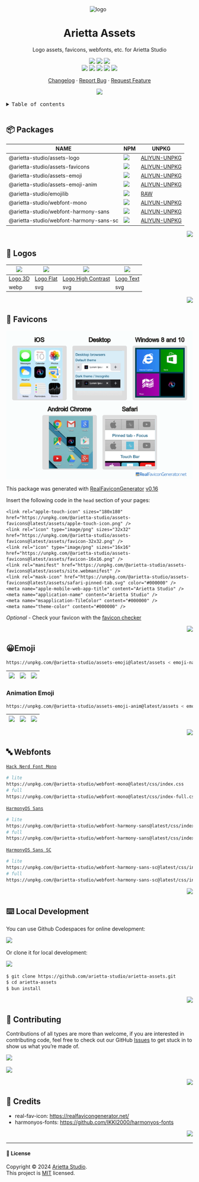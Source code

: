 <div align="center"><a name="readme-top"></a>

<img height="120" alt="logo" src="https://unpkg.com/@arietta-studio/assets-logo@latest/assets/logo-3d.webp">
<img height="120" alt="" src="https://gw.alipayobjects.com/zos/kitchen/qJ3l3EPsdW/split.svg">
<img height="120" alt="" src="https://unpkg.com/@arietta-studio/assets-emoji@latest/assets/package.webp">

<h1>Arietta Assets</h1>

Logo assets, favicons, webfonts, etc. for Arietta Studio

[![][github-release-shield]][github-release-link]
[![][github-releasedate-shield]][github-releasedate-link]
[![][github-action-release-shield]][github-action-release-link]<br/>
[![][github-contributors-shield]][github-contributors-link]
[![][github-forks-shield]][github-forks-link]
[![][github-stars-shield]][github-stars-link]
[![][github-issues-shield]][github-issues-link]
[![][github-license-shield]][github-license-link]

[Changelog](./CHANGELOG.md) · [Report Bug][github-issues-link] · [Request Feature][github-issues-link]

![](https://raw.githubusercontent.com/andreasbm/readme/master/assets/lines/rainbow.png)

</div>

<details>
<summary><kbd>Table of contents</kbd></summary>

#### TOC

- [📦 Packages](#-packages)
- [🤯 Logos](#-logos)
- [💞 Favicons](#-favicons)
- [😀Emoji](#emoji)
  - [Animation Emoji](#animation-emoji)
- [🔤 Webfonts](#-webfonts)
- [⌨️ Local Development](#️-local-development)
- [🤝 Contributing](#-contributing)
- [🔗 Credits](#-credits)

####

</details>

<br />

## 📦 Packages

| NAME                                    | NPM                                                                                       | UNPKG                                                |
| --------------------------------------- | ----------------------------------------------------------------------------------------- | ---------------------------------------------------- |
| @arietta-studio/assets-logo             | [![][assets-logo-release]][assets-logo-release-url]                                       | [ALIYUN-UNPKG][assets-logo-unpkg]                    |
| @arietta-studio/assets-favicons         | [![][assets-favicons-release]][assets-favicons-release-url]                               | [ALIYUN-UNPKG][assets-favicons-unpkg]                |
| @arietta-studio/assets-emoji            | [![][assets-emoji-release]][assets-emoji-release-url]                                     | [ALIYUN-UNPKG][assets-emoji-unpkg]                   |
| @arietta-studio/assets-emoji-anim       | [![][assets-emoji-anim-release]][assets-emoji-anim-release-url]                           | [ALIYUN-UNPKG][assets-emoji-anim-unpkg]              |
| @arietta-studio/emojilib                | [![][emojilib-release]][emojilib-release-url]                                             | [RAW][emojilib-unpkg]                                |
| @arietta-studio/webfont-mono            | [![][assets-webfont-mono-release]][assets-webfont-mono-release-url]                       | [ALIYUN-UNPKG][assets-webfont-mono-unpkg]            |
| @arietta-studio/webfont-harmony-sans    | [![][assets-webfont-harmony-sans-release]][assets-webfont-harmony-sans-release-url]       | [ALIYUN-UNPKG][assets-webfont-harmony-sans-unpkg]    |
| @arietta-studio/webfont-harmony-sans-sc | [![][assets-webfont-harmony-sans-sc-release]][assets-webfont-harmony-sans-sc-release-url] | [ALIYUN-UNPKG][assets-webfont-harmony-sans-sc-unpkg] |

<div align="right">

[![][back-to-top]](#readme-top)

</div>

## 🤯 Logos

| <img src="https://unpkg.com/@arietta-studio/assets-logo@latest/assets/logo-3d.webp" width="64" > | <img src="https://unpkg.com/@arietta-studio/assets-logo@latest/assets/logo-flat.svg" width="64" > | <img src="https://unpkg.com/@arietta-studio/assets-logo@latest/assets/logo-high-contrast.svg" width="64" > | <img src="https://unpkg.com/@arietta-studio/assets-logo@latest/assets/logo-text.svg" width="64" > |
| ------------------------------------------------------------------------------------------------ | ------------------------------------------------------------------------------------------------- | ---------------------------------------------------------------------------------------------------------- | ------------------------------------------------------------------------------------------------- |
| [Logo 3D][logo-3d]                                                                               | [Logo Flat][logo-flat]                                                                            | [Logo High Contrast][logo-high-contrast]                                                                   | [Logo Text][logo-text]                                                                            |
| webp                                                                                             | svg                                                                                               | svg                                                                                                        | svg                                                                                               |

<div align="right">

[![][back-to-top]](#readme-top)

</div>

## 💞 Favicons

![](https://github.com/arietta-studio/arietta-assets/blob/master/docs/preview.png?raw=true)

This package was generated with [RealFaviconGenerator](https://realfavicongenerator.net/) [v0.16](https://realfavicongenerator.net/change_log#v0.16)

Insert the following code in the `head` section of your pages:

```
<link rel="apple-touch-icon" sizes="180x180" href="https://unpkg.com/@arietta-studio/assets-favicons@latest/assets/apple-touch-icon.png" />
<link rel="icon" type="image/png" sizes="32x32" href="https://unpkg.com/@arietta-studio/assets-favicons@latest/assets/favicon-32x32.png" />
<link rel="icon" type="image/png" sizes="16x16" href="https://unpkg.com/@arietta-studio/assets-favicons@latest/assets/favicon-16x16.png" />
<link rel="manifest" href="https://unpkg.com/@arietta-studio/assets-favicons@latest/assets/site.webmanifest" />
<link rel="mask-icon" href="https://unpkg.com/@arietta-studio/assets-favicons@latest/assets/safari-pinned-tab.svg" color="#000000" />
<meta name="apple-mobile-web-app-title" content="Arietta Studio" />
<meta name="application-name" content="Arietta Studio" />
<meta name="msapplication-TileColor" content="#000000" />
<meta name="theme-color" content="#000000" />
```

_Optional_ - Check your favicon with the [favicon checker](https://realfavicongenerator.net/favicon_checker)

<div align="right">

[![][back-to-top]](#readme-top)

</div>

## 😀Emoji

```bash
https://unpkg.com/@arietta-studio/assets-emoji@latest/assets < emoji-name > .webp
```

| ![][emoji-1] | ![][emoji-2] | ![][emoji-3] |
| ------------ | ------------ | ------------ |

### Animation Emoji

```bash
https://unpkg.com/@arietta-studio/assets-emoji-anim@latest/assets < emoji-name > .webp
```

| ![][emoji-1-a] | ![][emoji-2-a] | ![][emoji-3-a] |
| -------------- | -------------- | -------------- |

<div align="right">

[![][back-to-top]](#readme-top)

</div>

## 🔤 Webfonts

[`Hack Nerd Font Mono`](https://unpkg.com/@arietta-studio/webfont-mono@latest/css/index.css)

```sh
# lite
https://unpkg.com/@arietta-studio/webfont-mono@latest/css/index.css
# full
https://unpkg.com/@arietta-studio/webfont-mono@latest/css/index-full.css
```

[`HarmonyOS Sans`](https://unpkg.com/@arietta-studio/webfont-harmony-sans@latest/css/index.css)

```sh
# lite
https://unpkg.com/@arietta-studio/webfont-harmony-sans@latest/css/index.css
# full
https://unpkg.com/@arietta-studio/webfont-harmony-sans@latest/css/index-full.css
```

[`HarmonyOS Sans SC`](https://unpkg.com/@arietta-studio/webfont-harmony-sans-sc@latest/css/index.css)

```sh
# lite
https://unpkg.com/@arietta-studio/webfont-harmony-sans-sc@latest/css/index.css
# full
https://unpkg.com/@arietta-studio/webfont-harmony-sans-sc@latest/css/index-full.css
```

<div align="right">

[![][back-to-top]](#readme-top)

</div>

## ⌨️ Local Development

You can use Github Codespaces for online development:

[![][github-codespace-shield]][github-codespace-link]

Or clone it for local development:

[![][bun-shield]][bun-link]

```bash
$ git clone https://github.com/arietta-studio/arietta-assets.git
$ cd arietta-assets
$ bun install
```

<div align="right">

[![][back-to-top]](#readme-top)

</div>

## 🤝 Contributing

Contributions of all types are more than welcome, if you are interested in contributing code, feel free to check out our GitHub [Issues][github-issues-link] to get stuck in to show us what you’re made of.

[![][pr-welcome-shield]][pr-welcome-link]

[![][github-contrib-shield]][github-contrib-link]

<div align="right">

[![][back-to-top]](#readme-top)

</div>

## 🔗 Credits

- real-fav-icon: <https://realfavicongenerator.net/>
- harmonyos-fonts: <https://github.com/IKKI2000/harmonyos-fonts>

<div align="right">

[![][back-to-top]](#readme-top)

</div>

---

#### 📝 License

Copyright © 2024 [Arietta Studio][profile-url]. <br />
This project is [MIT](./LICENSE) licensed.

<!-- LINK GROUP -->

[assets-emoji-anim-release]: https://img.shields.io/npm/v/@arietta-studio/assets-emoji-anim?color=369eff&labelColor=black&logo=npm&logoColor=white&style=flat-square
[assets-emoji-anim-release-url]: https://www.npmjs.com/package/@arietta-studio/assets-emoji-anim
[assets-emoji-anim-unpkg]: https://unpkg.com/@arietta-studio/assets-emoji-anim/
[assets-emoji-release]: https://img.shields.io/npm/v/@arietta-studio/assets-emoji?color=369eff&labelColor=black&logo=npm&logoColor=white&style=flat-square
[assets-emoji-release-url]: https://www.npmjs.com/package/@arietta-studio/assets-emoji
[assets-emoji-unpkg]: https://unpkg.com/@arietta-studio/assets-emoji/
[assets-favicons-release]: https://img.shields.io/npm/v/@arietta-studio/assets-favicons?color=369eff&labelColor=black&logo=npm&logoColor=white&style=flat-square
[assets-favicons-release-url]: https://www.npmjs.com/package/@arietta-studio/assets-favicons
[assets-favicons-unpkg]: https://unpkg.com/@arietta-studio/assets-favicons/
[assets-logo-release]: https://img.shields.io/npm/v/@arietta-studio/assets-logo?color=369eff&labelColor=black&logo=npm&logoColor=white&style=flat-square
[assets-logo-release-url]: https://www.npmjs.com/package/@arietta-studio/assets-logo
[assets-logo-unpkg]: https://unpkg.com/@arietta-studio/assets-logo/
[assets-webfont-harmony-sans-release]: https://img.shields.io/npm/v/@arietta-studio/webfont-harmony-sans?color=369eff&labelColor=black&logo=npm&logoColor=white&style=flat-square
[assets-webfont-harmony-sans-release-url]: https://www.npmjs.com/package/@arietta-studio/webfont-harmony-sans
[assets-webfont-harmony-sans-sc-release]: https://img.shields.io/npm/v/@arietta-studio/webfont-harmony-sans-sc?color=369eff&labelColor=black&logo=npm&logoColor=white&style=flat-square
[assets-webfont-harmony-sans-sc-release-url]: https://www.npmjs.com/package/@arietta-studio/webfont-harmony-sans-sc
[assets-webfont-harmony-sans-sc-unpkg]: https://unpkg.com/@arietta-studio/webfont-harmony-sans-sc/
[assets-webfont-harmony-sans-unpkg]: https://unpkg.com/@arietta-studio/webfont-harmony-sans/
[assets-webfont-mono-release]: https://img.shields.io/npm/v/@arietta-studio/webfont-mono?color=369eff&labelColor=black&logo=npm&logoColor=white&style=flat-square
[assets-webfont-mono-release-url]: https://www.npmjs.com/package/@arietta-studio/webfont-mono
[assets-webfont-mono-unpkg]: https://unpkg.com/@arietta-studio/webfont-mono/
[back-to-top]: https://img.shields.io/badge/-BACK_TO_TOP-151515?style=flat-square
[bun-link]: https://bun.sh
[bun-shield]: https://img.shields.io/badge/-speedup%20with%20bun-black?logo=bun&style=for-the-badge
[emoji-1]: https://unpkg.com/@arietta-studio/assets-emoji@latest/assets/face-with-diagonal-mouth.webp
[emoji-1-a]: https://unpkg.com/@arietta-studio/assets-emoji-anim@latest/assets/face-with-diagonal-mouth.webp
[emoji-2]: https://unpkg.com/@arietta-studio/assets-emoji@latest/assets/face-with-hand-over-mouth.webp
[emoji-2-a]: https://unpkg.com/@arietta-studio/assets-emoji-anim@latest/assets/face-with-hand-over-mouth.webp
[emoji-3]: https://unpkg.com/@arietta-studio/assets-emoji@latest/assets/face-with-peeking-eye.webp
[emoji-3-a]: https://unpkg.com/@arietta-studio/assets-emoji-anim@latest/assets/face-with-peeking-eye.webp
[emojilib-release]: https://img.shields.io/npm/v/@arietta-studio/emojilib?color=369eff&labelColor=black&logo=npm&logoColor=white&style=flat-square
[emojilib-release-url]: https://www.npmjs.com/package/@arietta-studio/emojilib
[emojilib-unpkg]: https://raw.githubusercontent.com/arietta-studio/arietta-assets/master/packages/emojilib/index.json
[github-action-release-link]: https://github.com/arietta-studio/arietta-assets/actions/workflows/release.yml
[github-action-release-shield]: https://img.shields.io/github/actions/workflow/status/arietta-studio/arietta-assets/release.yml?label=release&labelColor=black&logo=githubactions&logoColor=white&style=flat-square
[github-codespace-link]: https://codespaces.new/arietta-studio/arietta-chat
[github-codespace-shield]: https://github.com/codespaces/badge.svg
[github-contrib-link]: https://github.com/arietta-studio/arietta-assets/graphs/contributors
[github-contrib-shield]: https://contrib.rocks/image?repo=arietta-studio%arietta-assets
[github-contributors-link]: https://github.com/arietta-studio/arietta-assets/graphs/contributors
[github-contributors-shield]: https://img.shields.io/github/contributors/arietta-studio/arietta-assets?color=c4f042&labelColor=black&style=flat-square
[github-forks-link]: https://github.com/arietta-studio/arietta-assets/network/members
[github-forks-shield]: https://img.shields.io/github/forks/arietta-studio/arietta-assets?color=8ae8ff&labelColor=black&style=flat-square
[github-issues-link]: https://github.com/arietta-studio/arietta-assets/issues
[github-issues-shield]: https://img.shields.io/github/issues/arietta-studio/arietta-assets?color=ff80eb&labelColor=black&style=flat-square
[github-license-link]: https://github.com/arietta-studio/arietta-assets/blob/master/LICENSE
[github-license-shield]: https://img.shields.io/github/license/arietta-studio/arietta-assets?color=white&labelColor=black&style=flat-square
[github-release-link]: https://github.com/arietta-studio/arietta-assets/releases
[github-release-shield]: https://img.shields.io/github/v/release/arietta-studio/arietta-assets?color=369eff&labelColor=black&logo=github&style=flat-square
[github-releasedate-link]: https://github.com/arietta-studio/arietta-assets/releases
[github-releasedate-shield]: https://img.shields.io/github/release-date/arietta-studio/arietta-assets?labelColor=black&style=flat-square
[github-stars-link]: https://github.com/arietta-studio/arietta-assets/network/stargazers
[github-stars-shield]: https://img.shields.io/github/stars/arietta-studio/arietta-assets?color=ffcb47&labelColor=black&style=flat-square
[logo-3d]: https://unpkg.com/@arietta-studio/assets-logo@latest/assets/logo-3d.webp
[logo-flat]: https://unpkg.com/@arietta-studio/assets-logo@latest/assets/logo-flat.svg
[logo-high-contrast]: https://unpkg.com/@arietta-studio/assets-logo@latest/assets/logo-high-contrast.svg
[logo-text]: https://unpkg.com/@arietta-studio/assets-logo@latest/assets/logo-text.svg
[pr-welcome-link]: https://github.com/arietta-studio/arietta-assets/pulls
[pr-welcome-shield]: https://img.shields.io/badge/%F0%9F%A4%AF%20PR%20WELCOME-%E2%86%92-ffcb47?labelColor=black&style=for-the-badge
[profile-url]: https://github.com/arietta-studio

